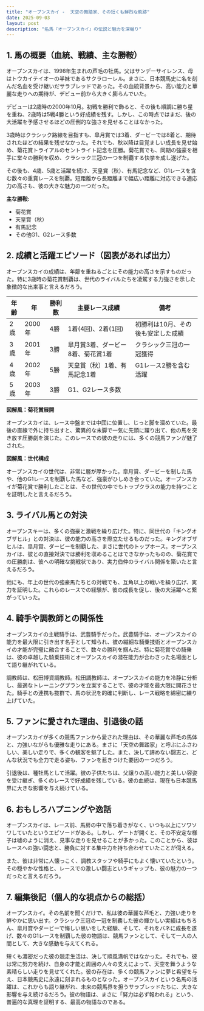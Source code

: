 ```yaml
---
title: "オープンスカイ -  天空の舞踏家、その短くも鮮烈な軌跡"
date: 2025-09-03
layout: post
description: "名馬『オープンスカイ』の伝説と魅力を深堀り"
---
```


## 1. 馬の概要（血統、戦績、主な勝鞍）

オープンスカイは、1998年生まれの芦毛の牡馬。父はサンデーサイレンス、母はトウカイテイオーの半妹であるサクラローレル。まさに、日本競馬史に名を刻んだ名血を受け継いだサラブレッドであった。その血統背景から、高い能力と華麗な走りへの期待が、デビュー前から大きく膨らんでいた。

デビューは2歳時の2000年10月。初戦を勝利で飾ると、その後も順調に勝ち星を重ね、2歳時は5戦4勝という好成績を残す。しかし、この時点ではまだ、後の大活躍を予感させるほどの圧倒的な強さを見せることはなかった。

3歳時はクラシック路線を目指すも、皐月賞では3着、ダービーでは8着と、期待されたほどの結果を残せなかった。それでも、秋以降は目覚ましい成長を見せ始め、菊花賞トライアルのセントライト記念を圧勝。菊花賞でも、同期の強豪を相手に堂々の勝利を収め、クラシック三冠の一つを制覇する快挙を成し遂げた。

その後も、4歳、5歳と活躍を続け、天皇賞（秋）、有馬記念など、G1レースを含む数々の重賞レースを制覇。短距離から長距離まで幅広い距離に対応できる適応力の高さも、彼の大きな魅力の一つだった。

**主な勝鞍:**

* 菊花賞
* 天皇賞（秋）
* 有馬記念
* その他G1、G2レース多数


## 2. 成績と活躍エピソード（図表があれば出力）

オープンスカイの成績は、年齢を重ねるごとにその能力の高さを示すものだった。特に3歳時の菊花賞制覇は、世代のライバルたちを凌駕する力強さを示した象徴的な出来事と言えるだろう。

| 年齢 | 年 | 勝利数 | 主要レース成績 | 備考 |
|---|---|---|---|---|
| 2歳 | 2000年 | 4勝 | 1着(4回)、2着(1回) | 初勝利は10月、その後も安定した成績 |
| 3歳 | 2001年 | 3勝 | 皐月賞3着、ダービー8着、菊花賞1着 | クラシック三冠の一冠獲得 |
| 4歳 | 2002年 | 5勝 | 天皇賞（秋）1着、有馬記念1着 | G1レース2勝を含む活躍 |
| 5歳 | 2003年 | 3勝 |  G1、G2レース多数 |  |


**図解風：菊花賞展開**

オープンスカイは、レース中盤までは中団に位置し、じっと脚を溜めていた。最後の直線で外に持ち出すと、驚異的な末脚で一気に先頭に躍り出て、他の馬を突き放す圧勝劇を演じた。このレースでの彼の走りには、多くの競馬ファンが魅了された。

**図解風：世代構成**

オープンスカイの世代は、非常に層が厚かった。皐月賞、ダービーを制した馬や、他のG1レースを制覇した馬など、強豪がひしめき合っていた。オープンスカイが菊花賞で勝利したことは、その世代の中でもトップクラスの能力を持つことを証明したと言えるだろう。


## 3. ライバル馬との対決

オープンスキーは、多くの強豪と激戦を繰り広げた。特に、同世代の「キングオブザヒル」との対決は、彼の能力の高さを際立たせるものだった。キングオブザヒルは、皐月賞、ダービーを制覇した、まさに世代のトップホース。オープンスカイは、彼との直接対決では勝利を収めることはできなかったものの、菊花賞での圧勝劇は、彼への明確な挑戦状であり、実力伯仲のライバル関係を築いたと言えるだろう。

他にも、年上の世代の強豪馬たちとの対戦でも、互角以上の戦いを繰り広げ、実力を証明した。これらのレースでの経験が、彼の成長を促し、後の大活躍へと繋がっていった。


## 4. 騎手や調教師との関係性

オープンスカイの主戦騎手は、武豊騎手だった。武豊騎手は、オープンスカイの能力を最大限に引き出す名手として知られ、彼の繊細な騎乗技術とオープンスカイの才能が完璧に融合することで、数々の勝利を掴んだ。特に菊花賞での騎乗は、彼の卓越した騎乗技術とオープンスカイの潜在能力が合わさった名場面として語り継がれている。

調教師は、松田博資調教師。松田調教師は、オープンスカイの能力を冷静に分析し、最適なトレーニングプランを立案することで、彼の才能を最大限に開花させた。騎手との連携も抜群で、馬の状況を的確に判断し、レース戦略を綿密に練り上げていた。


## 5. ファンに愛された理由、引退後の話

オープンスカイが多くの競馬ファンから愛された理由は、その華麗な芦毛の馬体と、力強いながらも優雅な走りにある。まさに「天空の舞踏家」と呼ぶにふさわしい、美しい走りで、多くの観客を魅了した。また、決して諦めない闘志と、どんな状況でも全力で走る姿も、ファンを惹きつけた要因の一つだろう。

引退後は、種牡馬として活躍。彼の子供たちは、父譲りの高い能力と美しい容姿を受け継ぎ、多くのレースで好成績を残している。彼の血統は、現在も日本競馬界に大きな影響を与え続けている。


## 6. おもしろハプニングや逸話

オープンスカイは、レース前、馬房の中で落ち着きがなく、いつも以上にソワソワしていたというエピソードがある。しかし、ゲートが開くと、その不安定な様子は嘘のように消え、見事な走りを見せることが多かった。このことから、彼はレースへの強い闘志と、勝負に対する集中力を持ち合わせていたことが伺える。

また、彼は非常に人懐っこく、調教スタッフや騎手にもよく懐いていたという。その穏やかな性格と、レースでの激しい闘志というギャップも、彼の魅力の一つだったと言えるだろう。


## 7. 編集後記（個人的な視点からの総括）

オープンスカイ。その名前を聞くだけで、私は彼の華麗な芦毛と、力強い走りを鮮やかに思い出す。クラシック三冠の一冠を制覇した彼の輝かしい実績はもちろん、皐月賞やダービーで悔しい思いをした経験、そして、それをバネに成長を遂げ、数々のG1レースを制覇した彼の物語は、競馬ファンとして、そして一人の人間として、大きな感動を与えてくれる。

短くも濃密だった彼の競走生活は、決して順風満帆ではなかった。それでも、彼は常に努力を続け、自身の才能と周囲の人々の支えによって、天空を舞うような素晴らしい走りを見せてくれた。彼の存在は、多くの競馬ファンに夢と希望を与え、日本競馬史に永遠に刻まれるものとなった。オープンスカイという名馬の活躍は、これからも語り継がれ、未来の競馬界を担うサラブレッドたちに、大きな影響を与え続けるだろう。彼の物語は、まさに「努力は必ず報われる」という、普遍的な真理を証明する、最高の物語なのである。
